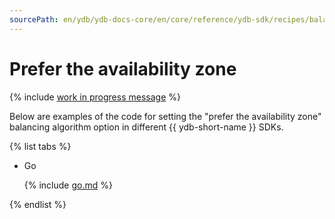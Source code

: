 ```yaml
---
sourcePath: en/ydb/ydb-docs-core/en/core/reference/ydb-sdk/recipes/balancing/_includes/prefer_location.md
---
```

# Prefer the availability zone

{% include [work in progress message](../../_includes/addition.md) %}

Below are examples of the code for setting the "prefer the availability zone" balancing algorithm option in different {{ ydb-short-name }} SDKs.

{% list tabs %}

- Go

  {% include [go.md](prefer_location/go.md) %}

{% endlist %}

